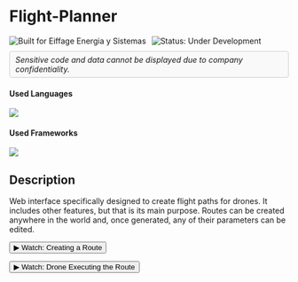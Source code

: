 # Flight-Planner

<div style="display: flex; align-items: center; gap: 10px; flex-wrap: wrap;">
  <!-- Built for badge -->
  <img src="https://img.shields.io/badge/Built%20for-Eiffage%20Energia%20y%20Sistemas-blue" alt="Built for Eiffage Energia y Sistemas" />
  <img src="https://img.shields.io/badge/Status-under%20development-orange" alt="Status: Under Development" />
  
  <!-- Confidentiality notice in a box -->
  <div style="border: 1px solid #ccc; padding: 6px 10px; border-radius: 4px; background-color: #f9f9f9;">
    <em>Sensitive code and data cannot be displayed due to company confidentiality.</em>
  </div>
</div>

<h4>Used Languages</h4>
<span> 
  <img src="https://img.shields.io/badge/python-3670A0?style=for-the-badge&logo=python&logoColor=ffdd54" />
</span>

<h4>Used Frameworks</h4>
<span>
  <img src="https://img.shields.io/badge/Streamlit-FF4B4B?style=for-the-badge&logo=Streamlit&logoColor=white" />
</span>


## Description
Web interface specifically designed to create flight paths for drones. It includes other features, but that is its main purpose. Routes can be created anywhere in the world and, once generated, any of their parameters can be edited.

<p>
  <a href="./assets/creating_route.mp4" target="_blank">
    <button>▶ Watch: Creating a Route</button>
  </a>
</p>

<p>
  <a href="./assets/drone_executing.mp4" target="_blank">
    <button>▶ Watch: Drone Executing the Route</button>
  </a>
</p>


